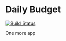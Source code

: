 # Daily Budget

[![Build Status](https://travis-ci.org/azat-io/dailybudget.svg?branch=master)](https://travis-ci.org/azat-io/dailybudget)

One more app
